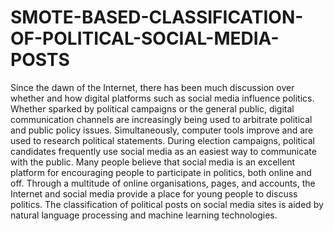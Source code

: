 # SMOTE-BASED-CLASSIFICATION-OF-POLITICAL-SOCIAL-MEDIA-POSTS
Since the dawn of the Internet, there has been much discussion over whether and how digital  platforms such as social media influence politics. Whether sparked by political campaigns or  the general public, digital communication channels are increasingly being used to arbitrate  political and public policy issues.
Simultaneously, computer tools improve and are used to 
research political statements. During election campaigns, political candidates frequently use 
social media as an easiest way to communicate with the public. Many people believe that social 
media is an excellent platform for encouraging people to participate in politics, both online and 
off. Through a multitude of online organisations, pages, and accounts, the Internet and social 
media provide a place for young people to discuss politics. The classification of political posts 
on social media sites is aided by natural language processing and machine learning 
technologies.
